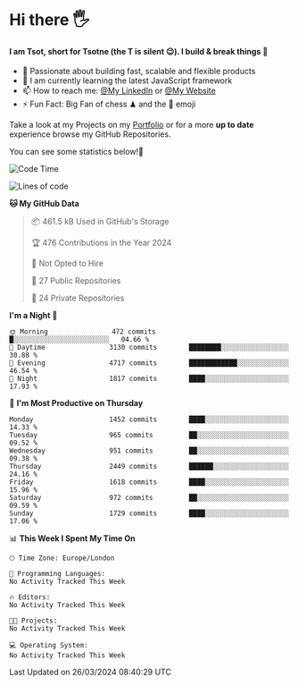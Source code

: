 # Hi there :raised_hand_with_fingers_splayed:
#### I am Tsot, short for Tsotne (the T is silent :wink:). I build & break things :space_invader:
- :telescope: Passionate about building fast, scalable and flexible products
- :seedling: I am currently learning the latest JavaScript framework 
- :mailbox: How to reach me: [@My LinkedIn](https://www.linkedin.com/in/tsotne-gvadzabia/) or [@My Website](https://tsotne.co.uk/contact)
- :zap: Fun Fact: Big Fan of chess ♟ and the 👾 emoji

Take a look at my Projects on my [Portfolio](https://tsotne.co.uk/) or for a more **up to date** experience browse my GitHub Repositories.

You can see some statistics below!:space_invader:
<!--START_SECTION:waka-->
![Code Time](http://img.shields.io/badge/Code%20Time-761%20hrs%202%20mins-blue)

![Lines of code](https://img.shields.io/badge/From%20Hello%20World%20I%27ve%20Written-4.8%20million%20lines%20of%20code-blue)

**🐱 My GitHub Data** 

> 📦 461.5 kB Used in GitHub's Storage 
 > 
> 🏆 476 Contributions in the Year 2024
 > 
> 🚫 Not Opted to Hire
 > 
> 📜 27 Public Repositories 
 > 
> 🔑 24 Private Repositories 
 > 
**I'm a Night 🦉** 

```text
🌞 Morning                472 commits         █░░░░░░░░░░░░░░░░░░░░░░░░   04.66 % 
🌆 Daytime                3130 commits        ████████░░░░░░░░░░░░░░░░░   30.88 % 
🌃 Evening                4717 commits        ████████████░░░░░░░░░░░░░   46.54 % 
🌙 Night                  1817 commits        ████░░░░░░░░░░░░░░░░░░░░░   17.93 % 
```
📅 **I'm Most Productive on Thursday** 

```text
Monday                   1452 commits        ████░░░░░░░░░░░░░░░░░░░░░   14.33 % 
Tuesday                  965 commits         ██░░░░░░░░░░░░░░░░░░░░░░░   09.52 % 
Wednesday                951 commits         ██░░░░░░░░░░░░░░░░░░░░░░░   09.38 % 
Thursday                 2449 commits        ██████░░░░░░░░░░░░░░░░░░░   24.16 % 
Friday                   1618 commits        ████░░░░░░░░░░░░░░░░░░░░░   15.96 % 
Saturday                 972 commits         ██░░░░░░░░░░░░░░░░░░░░░░░   09.59 % 
Sunday                   1729 commits        ████░░░░░░░░░░░░░░░░░░░░░   17.06 % 
```


📊 **This Week I Spent My Time On** 

```text
🕑︎ Time Zone: Europe/London

💬 Programming Languages: 
No Activity Tracked This Week

🔥 Editors: 
No Activity Tracked This Week

🐱‍💻 Projects: 
No Activity Tracked This Week

💻 Operating System: 
No Activity Tracked This Week
```


 Last Updated on 26/03/2024 08:40:29 UTC
<!--END_SECTION:waka-->
